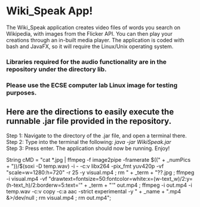 # Wiki_Speak App!
The Wiki_Speak application creates video files of words you search on Wikipedia, with images from the Flicker API. You can then play your creations through an in-built media player. The application is coded with bash and JavaFX, so it will require the Linux/Unix operating system.   

### Libraries required for the audio functionality are in the repository under the directory lib.  
### Please use the ECSE computer lab Linux image for testing purposes.  

## Here are the directions to easily execute the runnable .jar file provided in the repository.
Step 1: Navigate to the directory of the .jar file, and open a terminal there.  
Step 2: Type into the terminal the following: *java -jar WikiSpeak.jar*  
Step 3: Press enter. The application should now be running. Enjoy!  

String cMD = "cat *.jpg | ffmpeg -f image2pipe -framerate $((" + _numPics + "))/$(soxi -D temp.wav) -i - -c:v libx264 -pix_fmt yuv420p -vf \"scale=w=1280:h=720\" -r 25 -y visual.mp4 ; rm " + _term + "??.jpg ; ffmpeg -i visual.mp4 -vf \"drawtext=fontsize=50:fontcolor=white:x=(w-text_w)/2:y=(h-text_h)/2:borderw=5:text=\'" + _term + "\'\" out.mp4 ; ffmpeg -i out.mp4 -i temp.wav -c:v copy -c:a aac -strict experimental -y " + _name + ".mp4 &>/dev/null ; rm visual.mp4 ; rm out.mp4";

